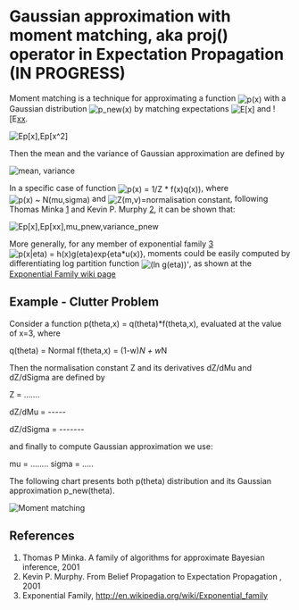 <style>
  img {
    vertical-align:middle
  }
</style>

Gaussian approximation with moment matching, aka proj() operator in Expectation Propagation (IN PROGRESS)
====================================================

Moment matching is a technique for approximating a function ![p(x)][eq1] with a Gaussian distribution ![p_new(x)][eq2] by matching expectations 
![E[x]][eq3] and ![E[xx][eq4].

![Ep[x],Ep[x^2]][eq5] 

Then the mean and the variance of Gaussian approximation are defined by

![mean, variance][eq6]

In a specific case of function ![p(x) = 1/Z * f(x)q(x))][eq7], where ![p(x) ~ N(mu,sigma)][eq8] and ![Z(m,v)=normalisation constant][eq9], 
following Thomas Minka [1](#references) and Kevin P. Murphy [2](#references), it can be shown that:

![Ep[x],Ep[xx],mu_pnew,variance_pnew][eq10]

More generally, for any member of exponential family [3](#references) ![p(x|eta) = h(x)g(eta)exp{eta*u(x)}][eq11], moments could be easily computed by differentiating 
log partition function ![(ln g(eta))'][eq12], as shown at the [Exponential Family wiki page][l1]

Example - Clutter Problem
-------------------------

Consider a function p(theta,x) = q(theta)*f(theta,x), evaluated at the value of x=3, where

q(theta) = Normal
f(theta,x) = (1-w)*N + w*N

Then the normalisation constant Z and its derivatives dZ/dMu and dZ/dSigma are defined by

Z = .......

dZ/dMu = -----

dZ/dSigma = -------

and finally to compute Gaussian approximation we use:

mu = ........
sigma = .....

The following chart presents both p(theta) distribution and its Gaussian approximation p_new(theta).

![Moment matching][f1] 

References
----------

1. Thomas P Minka. A family of algorithms for approximate Bayesian inference, 2001
2. Kevin P. Murphy. From Belief Propagation to Expectation Propagation , 2001
3. Exponential Family, http://en.wikipedia.org/wiki/Exponential_family

[eq1]: https://raw.github.com/danielkorzekwa/bayes-scala/master/doc/moment_matching/eq1.png "p(x)"
[eq2]: https://raw.github.com/danielkorzekwa/bayes-scala/master/doc/moment_matching/eq2.png "p_new(x)"
[eq3]: https://raw.github.com/danielkorzekwa/bayes-scala/master/doc/moment_matching/eq3.png "E[x]"
[eq4]: https://raw.github.com/danielkorzekwa/bayes-scala/master/doc/moment_matching/eq4.png "E[xx]"
[eq5]: https://raw.github.com/danielkorzekwa/bayes-scala/master/doc/moment_matching/eq5.png "Ep[x],Ep[x^2]"
[eq6]: https://raw.github.com/danielkorzekwa/bayes-scala/master/doc/moment_matching/eq6.png "mean, variance"
[eq7]: https://raw.github.com/danielkorzekwa/bayes-scala/master/doc/moment_matching/eq7.png "p(x) = 1/Z * f(x)q(x))"
[eq8]: https://raw.github.com/danielkorzekwa/bayes-scala/master/doc/moment_matching/eq8.png "p(x) ~ N(mu,sigma)"
[eq9]: https://raw.github.com/danielkorzekwa/bayes-scala/master/doc/moment_matching/eq9.png "Z(m,v)=normalisation constant"
[eq10]: https://raw.github.com/danielkorzekwa/bayes-scala/master/doc/moment_matching/eq10.png "Ep[x],Ep[xx],mu_pnew,variance_pnew"
[eq11]: https://raw.github.com/danielkorzekwa/bayes-scala/master/doc/moment_matching/eq11.png "p(x|eta) = h(x)g(eta)exp{eta*u(x)}"
[eq12]: https://raw.github.com/danielkorzekwa/bayes-scala/master/doc/moment_matching/eq12.png "(ln g(eta))'"
[eq13]:
[eq14]:
[eq15]:
[eq16]:

[l1]: http://en.wikipedia.org/wiki/Exponential_family#Moments_and_cumulants_of_the_sufficient_statistic "Exponential Family"

[f1]: https://raw.github.com/danielkorzekwa/bayes-scala/master/doc/moment_matching/moment_matching_plot.png "Moment matching"